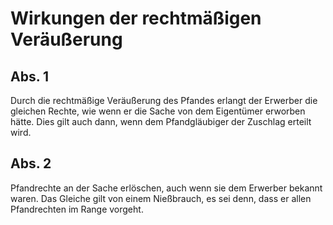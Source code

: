 # Wirkungen der rechtmäßigen Veräußerung



## Abs. 1

 Durch die rechtmäßige Veräußerung des Pfandes erlangt der Erwerber die gleichen Rechte, wie wenn er die Sache von dem Eigentümer erworben hätte. Dies gilt auch dann, wenn dem Pfandgläubiger der Zuschlag erteilt wird.

## Abs. 2

 Pfandrechte an der Sache erlöschen, auch wenn sie dem Erwerber bekannt waren. Das Gleiche gilt von einem Nießbrauch, es sei denn, dass er allen Pfandrechten im Range vorgeht. 

